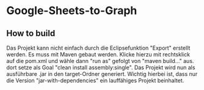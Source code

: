# Google-Sheets-to-Graph

## How to build
Das Projekt kann nicht einfach durch die Eclipsefunktion "Export" erstellt werden. Es muss mit Maven gebaut werden.
Klicke hierzu mit rechtsklick auf die pom.xml und wähle dann "run as" gefolgt von "maven build..." aus. dort setze als Goal "clean install assembly:single".
Das Projekt wird nun als ausführbare .jar in den target-Ordner generiert. Wichtig hierbei ist, dass nur die Version "jar-with-dependencies" ein lauffähiges Projekt beinhaltet.
